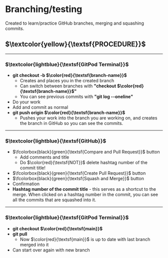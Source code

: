 # Branching/testing

Created to learn/practice GitHub branches, merging and squashing commits.

## $\textcolor{yellow}{\textsf{PROCEDURE}}$
<hr>

### $\textcolor{lightblue}{\textsf{GitPod Terminal}}$
* **git checkout -b $\color{red}{\textsf{branch-name}}$**
  * Creates and places you in the created branch
  * Can switch between branches with **"checkout $\color{red}{\textsf{branch-name}}$"**
  * You can see previous commits with **"git log --oneline"**
* Do your work
* Add and commit as normal
* **git push origin $\color{red}{\textsf{branch-name}}$**
  * Pushes your work into the branch you are working on, and creates the branch in GitHub so you can see the commits.
<hr>

### $\textcolor{lightblue}{\textsf{GitHub}}$
* $\fcolorbox{black}{green}{\textsf{Compare and Pull Request}}$ button
  * Add comments and title
  * Do $\color{red}{\textsf{NOT}}$ delete hashtag number of the commit title!
* $\fcolorbox{black}{green}{\textsf{Create Pull Request}}$ button
* $\fcolorbox{black}{green}{\textsf{Squash and Merge}}$ button
* Confirmation
* **Hashtag number of the commit title** - this serves as a shortcut to the merge. When clicked on a hashtag number in the commit, you can see all the commits that are squashed into it.
<hr>

### $\textcolor{lightblue}{\textsf{GitPod Terminal}}$
* **git checkout $\color{red}{\textsf{main}}$**
* **git pull** 
  * Now $\color{red}{\textsf{main}}$ is up to date with last branch merged into it
* Can start over again with new branch